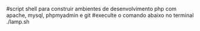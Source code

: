 #script shell para construir ambientes de desenvolvimento php com apache, mysql, phpmyadmin e git 
#execulte o comando abaixo no terminal
./lamp.sh
